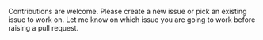 Contributions are welcome. Please create a new issue or pick an existing 
issue to work on. Let me know on which issue you are going to work before 
raising a pull request.
